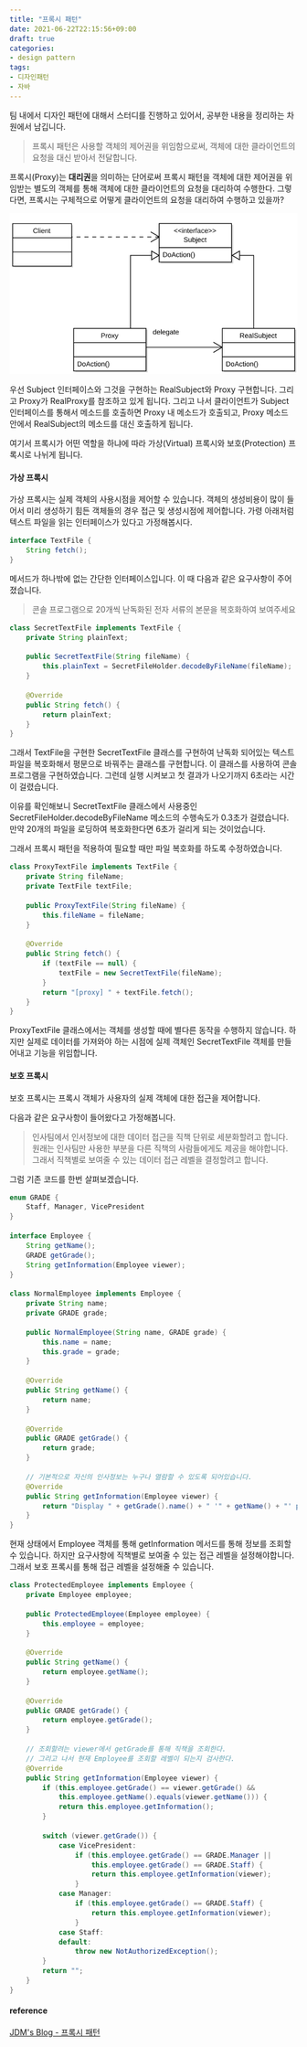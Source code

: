 ```yaml
---
title: "프록시 패턴"
date: 2021-06-22T22:15:56+09:00
draft: true
categories:
- design pattern
tags:
- 디자인패턴
- 자바
---
```


팀 내에서 디자인 패턴에 대해서 스터디를 진행하고 있어서, 공부한 내용을 정리하는 차원에서 남깁니다.

> 프록시 패턴은 사용할 객체의 제어권을 위임함으로써, 객체에 대한 클라이언트의 요청을 대신 받아서 전달합니다.

프록시(Proxy)는 **대리권**을 의미하는 단어로써 프록시 패턴을 객체에 대한 제어권을 위임받는 별도의 객체를 통해 객체에 대한 클라이언트의 요청을 대리하여 수행한다. 그렇다면, 프록시는 구체적으로 어떻게 클라이언트의 요청을 대리하여 수행하고 있을까?

![](/images/Proxy_pattern_diagram.svg)

우선 Subject 인터페이스와 그것을 구현하는 RealSubject와 Proxy 구현합니다. 그리고 Proxy가 RealProxy를 참조하고 있게 됩니다. 그리고 나서 클라이언트가 Subject 인터페이스를 통해서 메소드를 호출하면 Proxy 내 메소드가 호출되고, Proxy 메소드 안에서 RealSubject의 메소드를 대신 호출하게 됩니다.

여기서 프록시가 어떤 역할을 하냐에 따라 가상(Virtual) 프록시와 보호(Protection) 프록시로 나뉘게 됩니다.

#### 가상 프록시

가상 프록시는 실제 객체의 사용시점을 제어할 수 있습니다. 객체의 생성비용이 많이 들어서 미리 생성하기 힘든 객체들의 경우 접근 및 생성시점에 제어합니다. 가령 아래처럼 텍스트 파일을 읽는 인터페이스가 있다고 가정해봅시다.

```java
interface TextFile {
    String fetch();
}
```

메서드가 하나밖에 없는 간단한 인터페이스입니다. 이 때 다음과 같은 요구사항이 주어졌습니다.

> 콘솔 프로그램으로 20개씩 난독화된 전자 서류의 본문을 복호화하여 보여주세요

```java
class SecretTextFile implements TextFile {
    private String plainText;

    public SecretTextFile(String fileName) {
        this.plainText = SecretFileHolder.decodeByFileName(fileName);
    }

    @Override
    public String fetch() {
        return plainText;
    }
}
```

그래서 TextFile을 구현한 SecretTextFile 클래스를 구현하여 난독화 되어있는 텍스트 파일을 복호화해서 평문으로 바꿔주는 클래스를 구현합니다. 이 클래스를 사용하여 콘솔 프로그램을 구현하였습니다. 그런데 실행 시켜보고 첫 결과가 나오기까지 6초라는 시간이 걸렸습니다.

이유를 확인해보니 SecretTextFile 클래스에서 사용중인 SecretFileHolder.decodeByFileName 메소드의 수행속도가 0.3초가 걸렸습니다. 만약 20개의 파일을 로딩하여 복호화한다면 6초가 걸리게 되는 것이었습니다.

그래서 프록시 패턴을 적용하여 필요할 때만 파일 복호화를 하도록 수정하였습니다.

```java
class ProxyTextFile implements TextFile {
    private String fileName;
    private TextFile textFile;

    public ProxyTextFile(String fileName) {
        this.fileName = fileName;
    }

    @Override
    public String fetch() {
        if (textFile == null) {
            textFile = new SecretTextFile(fileName);
        }
        return "[proxy] " + textFile.fetch();
    }
}
```

ProxyTextFile 클래스에서는 객체를 생성할 때에 별다른 동작을 수행하지 않습니다. 하지만 실제로 데이터를 가져와야 하는 시점에 실제 객체인 SecretTextFile 객체를 만들어내고 기능을 위임합니다.

#### 보호 프록시

보호 프록시는 프록시 객체가 사용자의 실제 객체에 대한 접근을 제어합니다.

다음과 같은 요구사항이 들어왔다고 가정해봅니다.

> 인사팀에서 인서정보에 대한 데이터 접근을 직책 단위로 세분화할려고 합니다. 원래는 인사팀만 사용한 부분을 다른 직책의 사람들에게도 제공을 해야합니다. 그래서 직책별로 보여줄 수 있는 데이터 접근 레벨을 결정할려고 합니다.

그럼 기존 코드를 한번 살펴보겠습니다.

```java
enum GRADE {
    Staff, Manager, VicePresident
}

interface Employee {
    String getName();
    GRADE getGrade();
    String getInformation(Employee viewer);
}

class NormalEmployee implements Employee {
    private String name;
    private GRADE grade;

    public NormalEmployee(String name, GRADE grade) {
        this.name = name;
        this.grade = grade;
    }

    @Override
    public String getName() {
        return name;
    }

    @Override
    public GRADE getGrade() {
        return grade;
    }

    // 기본적으로 자신의 인사정보는 누구나 열람할 수 있도록 되어있습니다.
    @Override
    public String getInformation(Employee viewer) {
        return "Display " + getGrade().name() + " '" + getName() + "' personnel information.";
    }
}
```

현재 상태에서 Employee 객체를 통해 getInformation 메서드를 통해 정보를 조회할 수 있습니다. 하지만 요구사항에 직책별로 보여줄 수 있는 접근 레벨을 설정해야합니다. 그래서 보호 프록시를 통해 접근 레벨을 설정해줄 수 있습니다.

```java
class ProtectedEmployee implements Employee {
    private Employee employee;

    public ProtectedEmployee(Employee employee) {
        this.employee = employee;
    }

    @Override
    public String getName() {
        return employee.getName();
    }

    @Override
    public GRADE getGrade() {
        return employee.getGrade();
    }

    // 조회할려는 viewer에서 getGrade를 통해 직책을 조회한다.
    // 그리고 나서 현재 Employee를 조회할 레벨이 되는지 검사한다.
    @Override
    public String getInformation(Employee viewer) {
        if (this.employee.getGrade() == viewer.getGrade() &&
            this.employee.getName().equals(viewer.getName())) {
            return this.employee.getInformation();
        }

        switch (viewer.getGrade()) {
            case VicePresident:
                if (this.employee.getGrade() == GRADE.Manager ||
                    this.employee.getGrade() == GRADE.Staff) {
                    return this.employee.getInformation(viewer);
                }
            case Manager:
                if (this.employee.getGrade() == GRADE.Staff) {
                    return this.employee.getInformation(viewer);
                }
            case Staff:
            default:
                throw new NotAuthorizedException();
        }
        return "";
    }
}
```
#### reference
[JDM's Blog - 프록시 패턴](https://jdm.kr/blog/235)